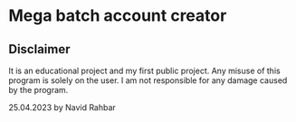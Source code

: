 Mega batch account creator
========================

Disclaimer
----------------------
It is an educational project and my first public project. Any misuse of this program is solely on the user.
I am not responsible for any damage caused by the program.

25.04.2023 by Navid Rahbar

